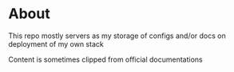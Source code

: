 # About
This repo mostly servers as my storage of configs and/or docs on deployment of my own stack

Content is sometimes clipped from official documentations
